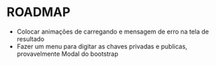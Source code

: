 # ROADMAP

-   Colocar animações de carregando e mensagem de erro na tela de resultado
-   Fazer um menu para digitar as chaves privadas e publicas, provavelmente Modal do bootstrap
